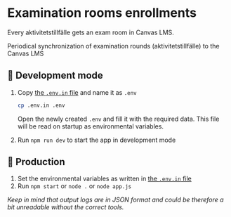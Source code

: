 # Examination rooms enrollments 
Every aktivitetstillfälle gets an exam room in Canvas LMS.

Periodical synchronization of examination rounds (aktivitetstillfälle) to the Canvas LMS

## :wrench: Development mode

1.  Copy [the `.env.in` file][env-in] and name it as `.env`

    ```sh
    cp .env.in .env
    ```

    Open the newly created `.env` and fill it with the required data. This file will be read on startup as environmental variables.

2.  Run `npm run dev` to start the app in development mode

## :rocket: Production

1.  Set the environmental variables as written in [the `.env.in` file][env-in]
2.  Run `npm start` or `node .` or `node app.js`

_Keep in mind that output logs are in JSON format and could be therefore a bit unreadable without the correct tools._

[env-in]: https://github.com/KTH/lms-activity-rooms/blob/master/.env.in
